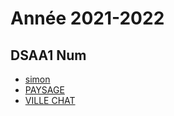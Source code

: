 
# Année 2021-2022

## DSAA1 Num

* [simon](https://simondenoual.github.io/simon_paysage/)
* [PAYSAGE](https://simondenoual.github.io/simon_paysage/labyrinthe/labyrinthe.html)
* [VILLE CHAT](https://simondenoual.github.io/simon_paysage/ville_chat/ville_chat.html)
